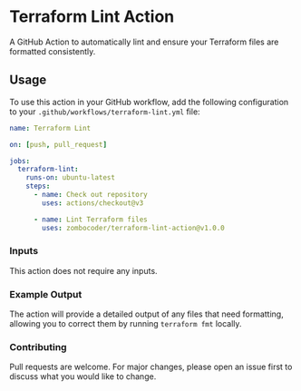 # Terraform Lint Action

A GitHub Action to automatically lint and ensure your Terraform files are formatted consistently.

## Usage

To use this action in your GitHub workflow, add the following configuration to your `.github/workflows/terraform-lint.yml` file:

```yaml
name: Terraform Lint

on: [push, pull_request]

jobs:
  terraform-lint:
    runs-on: ubuntu-latest
    steps:
      - name: Check out repository
        uses: actions/checkout@v3

      - name: Lint Terraform files
        uses: zombocoder/terraform-lint-action@v1.0.0
```

### Inputs

This action does not require any inputs.

### Example Output

The action will provide a detailed output of any files that need formatting, allowing you to correct them by running `terraform fmt` locally.

### Contributing

Pull requests are welcome. For major changes, please open an issue first to discuss what you would like to change.

